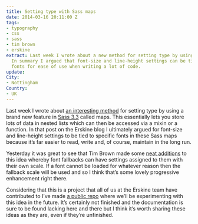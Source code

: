 ```yaml
---
title: Setting type with Sass maps
date: 2014-03-16 20:11:00 Z
tags:
- typography
- css
- sass
- tim brown
- erskine
extract: Last week I wrote about a new method for setting type by using Sass maps.
  In summary I argued that font-size and line-height settings can be tied to specific
  fonts for ease of use when writing a lot of code.
update: 
City:
- Nottingham
Country:
- UK
---
```


Last week I wrote about [an interesting method](http://erskinedesign.com/blog/setting-typographic-scale-with-sass-maps/) for setting type by using a brand new feature in [Sass 3.3](http://blog.sass-lang.com/posts/184094-sass-33-is-released) called maps. This essentially lets you store lots of data in nested lists which can then be accessed via a mixin or a function. In that post on the Erskine blog I ultimately argued for font-size and line-height settings to be tied to specific fonts in these Sass maps because it’s far easier to read, write and, of course, maintain in the long run.

Yesterday it was great to see that Tim Brown made some [neat additions](http://codepen.io/timbrown/pen/uqgJj) to this idea whereby font fallbacks can have settings assigned to them with their own scale. If a font cannot be loaded for whatever reason then the fallback scale will be used and so I think that’s some lovely progressive enhancement right there.

Considering that this is a project that all of us at the Erskine team have contributed to I’ve made [a public repo](https://github.com/ultimate-package/tools.font-scale) where we’ll be experimenting with this idea in the future. It’s certainly not finished and the documentation is sure to be found lacking here and there but I think it’s worth sharing these ideas as they are, even if they’re unfinished.
